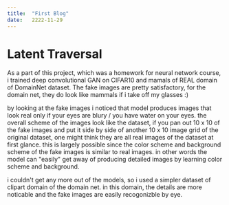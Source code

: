 ```yaml
---
title:  "First Blog"
date:   2222-11-29
---
```


# Latent Traversal
As a part of this project, which was a homework for neural network course, i trained deep convolutional GAN on CIFAR10 and mamals of REAL domain of DomainNet dataset. 
The fake images are pretty satisfactory, for the domain net, they do look like mammals if i take off my glasses :) 

by looking at the fake images i noticed that model produces images that look real only if your eyes are blury / you have water on your eyes. the overall scheme of the images look like the dataset, if you pan out 10 x 10 of the fake images and put it side by side of another 10 x 10 image grid of the original dataset, one might think they are all real images of the dataset at first glance. this is largely possible since the color scheme and background scheme of the fake images is similar to real images. in other words the model can "easily" get away of producing detailed images by learning color scheme and background. 

i couldn't get any more out of the models, so i used a simpler dataset of clipart domain of the domain net. in this domain, the details are more noticable and the fake images are easily recogonizble by eye. 
